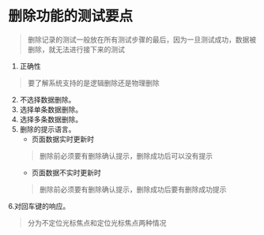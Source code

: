 # 删除功能的测试要点

> 删除记录的测试一般放在所有测试步骤的最后，因为一旦测试成功，数据被删除，就无法进行接下来的测试

1. 正确性
> 要了解系统支持的是逻辑删除还是物理删除  
2. 不选择数据删除。
3. 选择单条数据删除。
4. 选择多条数据删除。
5. 删除的提示语言。
   * 页面数据实时更新时
    > 删除前必须要有删除确认提示，删除成功后可以没有提示
   * 页面数据不实时更新时
    > 删除前必须要有删除确认提示，删除成功后要有删除成功提示

6.对回车键的响应。
  > 分为不定位光标焦点和定位光标焦点两种情况